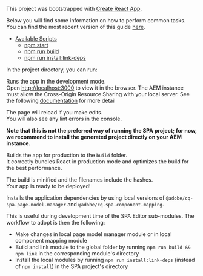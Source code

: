 This project was bootstrapped with [Create React App](https://github.com/facebookincubator/create-react-app).

Below you will find some information on how to perform common tasks.<br>
You can find the most recent version of this guide [here](https://github.com/facebookincubator/create-react-app/blob/master/packages/react-scripts/template/README.md).


- [Available Scripts](#available-scripts)
  - [npm start](#npm-start)
  - [npm run build](#npm-run-build)
  - [npm run install:link-deps](#npm-run-installlink-deps)


In the project directory, you can run:


Runs the app in the development mode.<br>
Open [http://localhost:3000](http://localhost:3000) to view it in the browser.
The AEM instance must allow the Cross-Origin Resource Sharing with your local server. See the following [documentation](https://helpx.adobe.com/experience-manager/kt/platform-repository/using/cors-security-article-understand.html) for more detail

The page will reload if you make edits.<br>
You will also see any lint errors in the console.

**Note that this is not the preferred way of running the SPA project; for now, we recommend to install the generated 
project directly on your AEM instance.**


Builds the app for production to the `build` folder.<br>
It correctly bundles React in production mode and optimizes the build for the best performance.

The build is minified and the filenames include the hashes.<br>
Your app is ready to be deployed!


Installs the application dependencies by using local versions of `@adobe/cq-spa-page-model-manager` and `@adobe/cq-spa-component-mapping`. 

This is useful during development time of the SPA Editor sub-modules. The workflow to adopt is then the following:
* Make changes in local page model manager module or in local component mapping module
* Build and link module to the global folder by running `npm run build && npm link` in the corresponding module's directory
* Install the local modules by running `npm run install:link-deps` (instead of `npm install`) in the SPA project's directory
